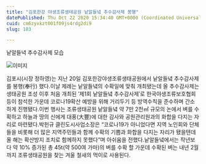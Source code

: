 ```yaml
---
title: "김포한강 야생조류생태공원 낱알들녘 추수감사제 봉행"
datePublished: Thu Oct 22 2020 15:34:40 GMT+0000 (Coordinated Universal Time)
cuid: cm6zyxkzt001f09js4rdg2di9
slug: 183

---
```



낱알들녁 추수감사제 모습

![이미지](https://cdn.hashnode.com/res/hashnode/image/upload/v1739247292295/40515123-8039-4869-9f88-2828384bfa68.jpeg)

김포시(시장 정하영)는 지난 20일 김포한강야생조류생태공원에서 낱알들녘 추수감사제를 봉행(奉行) 했다.이날 제례는 낱알들녘의 수확일에 맞춰 개최됐는데 올 추수감사제는 생태공원 조성 이후 처음 개최된 ′제1회 낱알들녘 추수감사제′로 한국야생조류보호협회 등이 참석한 가운데 코로나19확산 예방을 위해 거리두기 등 방역수칙을 준수하며 간소하게 진행됐다.이번 행사는 조류생태공원 낱알들녘 약 7만 2천㎡ 규모의 논에서 벼를 수확하고 하늘과 땅의 신에게 대풍(大豐)에 대한 감사와 공원관리원과의 화합을 다지는 자리로 마련됐다.박헌규 클린도시사업소장은 “코로나19가 아니었다면 지역 노인회와 단체들을 비롯해 더 많은 지역주민들과 함께 수확의 기쁨과 화합을 다지는 자리가 됐을텐데 올 해는 확산방지 조치로 함께하지 못했다”며 아쉬움을 전했다.낱알들녘에서는 작년보다 약 10% 증가된 총 45t(약 500여 가마)의 벼를 수확 할 가운데 수확된 벼는 내년 2월까지 조류생태공원을 찾는 겨울 철새의 먹이로 사용된다.